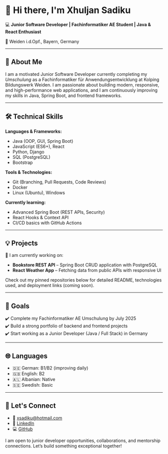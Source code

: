 # 👋 Hi there, I'm Xhuljan Sadiku

💻 **Junior Software Developer | Fachinformatiker AE Student | Java & React Enthusiast**

📍 Weiden i.d.Opf., Bayern, Germany

---

## 🚀 About Me

I am a motivated Junior Software Developer currently completing my *Umschulung* as a Fachinformatiker für Anwendungsentwicklung at Kolping Bildungswerk Weiden. I am passionate about building modern, responsive, and high-performance web applications, and I am continuously improving my skills in Java, Spring Boot, and frontend frameworks.

---

## 🛠️ **Technical Skills**

**Languages & Frameworks:**
- Java (OOP, GUI, Spring Boot)
- JavaScript (ES6+), React
- Python, Django
- SQL (PostgreSQL)
- Bootstrap

**Tools & Technologies:**
- Git (Branching, Pull Requests, Code Reviews)
- Docker
- Linux (Ubuntu), Windows

**Currently learning:**
- Advanced Spring Boot (REST APIs, Security)
- React Hooks & Context API
- CI/CD basics with GitHub Actions

---

## 💡 **Projects**

🔧 I am currently working on:
- **Bookstore REST API** – Spring Boot CRUD application with PostgreSQL  
- **React Weather App** – Fetching data from public APIs with responsive UI

Check out my pinned repositories below for detailed README, technologies used, and deployment links (coming soon).

---

## 🎯 **Goals**

✔️ Complete my Fachinformatiker AE Umschulung by July 2025  
✔️ Build a strong portfolio of backend and frontend projects  
✔️ Start working as a Junior Developer (Java / Full Stack) in Germany

---

## 🌐 **Languages**

- 🇩🇪 German: B1/B2 (improving daily)
- 🇬🇧 English: B2
- 🇦🇱 Albanian: Native
- 🇸🇪 Swedish: Basic

---

## 🤝 **Let's Connect**

- 📧 [xsadiku@hotmail.com](mailto:xsadiku@hotmail.com)
- 🔗 [LinkedIn](linkedin.com/in/xhuljansadiku)
- 💻 [GitHub](github.com/xhuljansadiku)

I am open to junior developer opportunities, collaborations, and mentorship connections. Let’s build something exceptional together!

